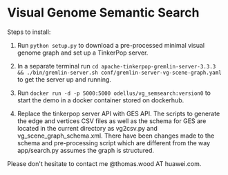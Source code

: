 # Visual Genome Semantic Search

Steps to install:
1. Run `python setup.py` to download a pre-processed minimal visual genome graph and set up a TinkerPop server.

2. In a separate terminal run `cd apache-tinkerpop-gremlin-server-3.3.3 && ./bin/gremlin-server.sh conf/gremlin-server-vg-scene-graph.yaml` to get the server up and running.

3. Run `docker run -d -p 5000:5000 odellus/vg_semsearch:version0` to start the demo in a docker container stored on dockerhub.

4. Replace the tinkerpop server API with GES API. The scripts to generate the edge and vertices CSV files as well as the schema for GES are located in the current directory as vg2csv.py and vg_scene_graph_schema.xml. There have been changes made to the schema and pre-processing script which are different from the way app/search.py assumes the graph is structured.

Please don't hesitate to contact me @thomas.wood AT huawei.com.

